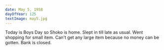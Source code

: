 ```yaml
---
date: May 5, 1958
dayOfYear: 125
textImage: may5.jpg
---
```

Today is Boys Day so Shoko is home. Slept in till late as usual. Went shopping for small item. 
Can't get any large item because no money can be gotten. Bank is closed.